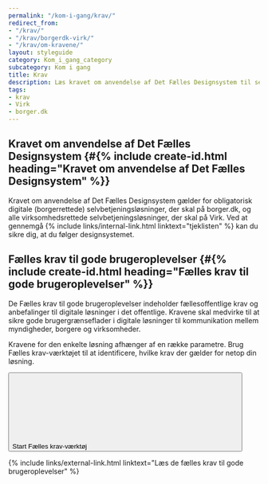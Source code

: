 ```yaml
---
permalink: "/kom-i-gang/krav/"
redirect_from:
- "/krav/"
- "/krav/borgerdk-virk/"
- "/krav/om-kravene/"
layout: styleguide
category: Kom_i_gang_category
subcategory: Kom i gang
title: Krav
description: Læs kravet om anvendelse af Det Fælles Designsystem til selvbetjeningsløsninger.
tags: 
- krav
- Virk
- borger.dk
---
```


## Kravet om anvendelse af Det Fælles Designsystem {#{% include create-id.html heading="Kravet om anvendelse af Det Fælles Designsystem" %}}

Kravet om anvendelse af Det Fælles Designsystem gælder for obligatorisk digitale (borgerrettede) selvbetjeningsløsninger, der skal på borger.dk, og alle virksomhedsrettede selvbetjeningsløsninger, der skal på Virk. Ved at gennemgå {% include links/internal-link.html linktext="tjeklisten" %} kan du sikre dig, at du følger designsystemet.

## Fælles krav til gode brugeroplevelser {#{% include create-id.html heading="Fælles krav til gode brugeroplevelser" %}}

De Fælles krav til gode brugeroplevelser indeholder fællesoffentlige krav og anbefalinger til digitale løsninger i det offentlige. Kravene skal medvirke til at sikre gode brugergrænseflader i digitale løsninger til kommunikation mellem myndigheder, borgere og virksomheder.

Kravene for den enkelte løsning afhænger af en række parametre. Brug Fælles krav-værktøjet til at identificere, hvilke krav der gælder for netop din løsning.

<button class="button button-secondary mt-4 mb-4" id="start-reqtool">
    Start Fælles krav-værktøj <svg class="icon-svg mr-0 ml-2 mb-1" focusable="false" aria-label="(starter i et nyt vindue)"><use href="#open-in-new"></use></svg>
</button>

{% include links/external-link.html linktext="Læs de fælles krav til gode brugeroplevelser" %}
